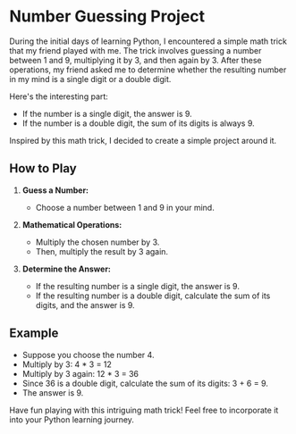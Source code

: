 # Number Guessing Project

During the initial days of learning Python, I encountered a simple math trick that my friend played with me. The trick involves guessing a number between 1 and 9, multiplying it by 3, and then again by 3. After these operations, my friend asked me to determine whether the resulting number in my mind is a single digit or a double digit.

Here's the interesting part:
- If the number is a single digit, the answer is 9.
- If the number is a double digit, the sum of its digits is always 9.

Inspired by this math trick, I decided to create a simple project around it.

## How to Play

1. **Guess a Number:**
   - Choose a number between 1 and 9 in your mind.

2. **Mathematical Operations:**
   - Multiply the chosen number by 3.
   - Then, multiply the result by 3 again.

3. **Determine the Answer:**
   - If the resulting number is a single digit, the answer is 9.
   - If the resulting number is a double digit, calculate the sum of its digits, and the answer is 9.

## Example

- Suppose you choose the number 4.
- Multiply by 3: 4 * 3 = 12
- Multiply by 3 again: 12 * 3 = 36
- Since 36 is a double digit, calculate the sum of its digits: 3 + 6 = 9.
- The answer is 9.

Have fun playing with this intriguing math trick! Feel free to incorporate it into your Python learning journey.
